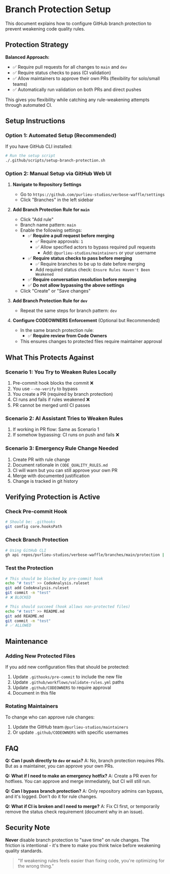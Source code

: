 # Branch Protection Setup

This document explains how to configure GitHub branch protection to prevent weakening code quality rules.

## Protection Strategy

**Balanced Approach:**
- ✅ Require pull requests for all changes to `main` and `dev`
- ✅ Require status checks to pass (CI validation)
- ✅ Allow maintainers to approve their own PRs (flexibility for solo/small teams)
- ✅ Automatically run validation on both PRs and direct pushes

This gives you flexibility while catching any rule-weakening attempts through automated CI.

## Setup Instructions

### Option 1: Automated Setup (Recommended)

If you have GitHub CLI installed:

```bash
# Run the setup script
./.github/scripts/setup-branch-protection.sh
```

### Option 2: Manual Setup via GitHub Web UI

1. **Navigate to Repository Settings**
   - Go to `https://github.com/purlieu-studios/verbose-waffle/settings`
   - Click "Branches" in the left sidebar

2. **Add Branch Protection Rule for `main`**
   - Click "Add rule"
   - Branch name pattern: `main`
   - Enable the following settings:
     - ✅ **Require a pull request before merging**
       - ✅ Require approvals: `1`
       - ✅ Allow specified actors to bypass required pull requests
         - Add: `@purlieu-studios/maintainers` or your username
     - ✅ **Require status checks to pass before merging**
       - ✅ Require branches to be up to date before merging
       - Add required status check: `Ensure Rules Haven't Been Weakened`
     - ✅ **Require conversation resolution before merging**
     - ✅ **Do not allow bypassing the above settings**
   - Click "Create" or "Save changes"

3. **Add Branch Protection Rule for `dev`**
   - Repeat the same steps for branch pattern: `dev`

4. **Configure CODEOWNERS Enforcement** (Optional but Recommended)
   - In the same branch protection rule:
     - ✅ **Require review from Code Owners**
   - This ensures changes to protected files require maintainer approval

## What This Protects Against

### Scenario 1: You Try to Weaken Rules Locally
1. Pre-commit hook blocks the commit ❌
2. You use `--no-verify` to bypass
3. You create a PR (required by branch protection)
4. CI runs and fails if rules weakened ❌
5. PR cannot be merged until CI passes

### Scenario 2: AI Assistant Tries to Weaken Rules
1. If working in PR flow: Same as Scenario 1
2. If somehow bypassing: CI runs on push and fails ❌

### Scenario 3: Emergency Rule Change Needed
1. Create PR with rule change
2. Document rationale in `CODE_QUALITY_RULES.md`
3. CI will warn but you can still approve your own PR
4. Merge with documented justification
5. Change is tracked in git history

## Verifying Protection is Active

### Check Pre-commit Hook
```bash
# Should be: .githooks
git config core.hooksPath
```

### Check Branch Protection
```bash
# Using GitHub CLI
gh api repos/purlieu-studios/verbose-waffle/branches/main/protection | jq '.required_pull_request_reviews, .required_status_checks'
```

### Test the Protection
```bash
# This should be blocked by pre-commit hook
echo "# test" >> CodeAnalysis.ruleset
git add CodeAnalysis.ruleset
git commit -m "test"
# ❌ BLOCKED

# This should succeed (hook allows non-protected files)
echo "# test" >> README.md
git add README.md
git commit -m "test"
# ✅ ALLOWED
```

## Maintenance

### Adding New Protected Files

If you add new configuration files that should be protected:

1. Update `.githooks/pre-commit` to include the new file
2. Update `.github/workflows/validate-rules.yml` paths
3. Update `.github/CODEOWNERS` to require approval
4. Document in this file

### Rotating Maintainers

To change who can approve rule changes:

1. Update the GitHub team `@purlieu-studios/maintainers`
2. Or update `.github/CODEOWNERS` with specific usernames

## FAQ

**Q: Can I push directly to `dev` or `main`?**
A: No, branch protection requires PRs. But as a maintainer, you can approve your own PRs.

**Q: What if I need to make an emergency hotfix?**
A: Create a PR even for hotfixes. You can approve and merge immediately, but CI will still run.

**Q: Can I bypass branch protection?**
A: Only repository admins can bypass, and it's logged. Don't do it for rule changes.

**Q: What if CI is broken and I need to merge?**
A: Fix CI first, or temporarily remove the status check requirement (document why in an issue).

## Security Note

**Never** disable branch protection to "save time" on rule changes. The friction is intentional - it's there to make you think twice before weakening quality standards.

> "If weakening rules feels easier than fixing code, you're optimizing for the wrong thing."
